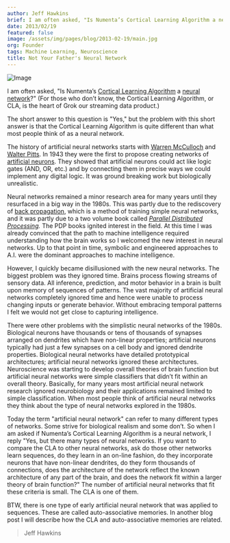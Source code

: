 ```yaml
---
author: Jeff Hawkins
brief: I am often asked, "Is Numenta’s Cortical Learning Algorithm a neural network?" The short answer to this question is "Yes," but the problem with this short
date: 2013/02/19
featured: false
image: /assets/img/pages/blog/2013-02-19/main.jpg
org: Founder
tags: Machine Learning, Neuroscience
title: Not Your Father's Neural Network
---
```


![Image](/assets/img/pages/blog/2013-02-19/main.jpg "CLA Neuron")

I am often asked, "Is Numenta’s
[Cortical Learning Algorithm](http://numenta.org/cla.html) a
[neural network](http://en.wikipedia.org/wiki/Neural_network)?"
(For those who don’t know, the Cortical Learning Algorithm, or CLA, is the
heart of Grok our streaming data product.)

The short answer to this question is "Yes," but the problem with this short
answer is that the Cortical Learning Algorithm is quite different than what most
people think of as a neural network.

The history of artificial neural networks starts with
[Warren McCulloch](http://en.wikipedia.org/wiki/Warren_McCulloch) and
[Walter Pitts](http://en.wikipedia.org/wiki/Walter_Pitts).  In 1943 they were
the first to propose creating networks of
[artificial neurons](http://en.wikipedia.org/wiki/Artificial_neuron). They
showed that artificial neurons could act like logic gates (AND, OR, etc.) and by
connecting them in precise ways we could implement any digital logic. It was
ground breaking work but biologically unrealistic.

Neural networks remained a minor research area for many years until they
resurfaced in a big way in the 1980s.  This was partly due to the rediscovery of
[back propagation](http://en.wikipedia.org/wiki/Backpropagation), which is a
method of training simple neural networks, and it was partly due to a two volume
book called
*[Parallel Distributed Processing](http://mitpress.mit.edu/books/parallel-distributed-processing).*
The PDP books ignited interest in the field.  At this time I was already
convinced that the path to machine intelligence required understanding how the
brain works so I welcomed the new interest in neural networks.  Up to that
point in time, symbolic and engineered approaches to A.I. were the dominant
approaches to machine intelligence.

However, I quickly became disillusioned with the new neural networks.  The
biggest problem was they ignored time.  Brains process flowing streams of
sensory data.  All inference, prediction, and motor behavior in a brain is built
upon memory of sequences of patterns.
The vast majority of artificial neural networks completely ignored time and
hence were unable to process changing inputs or generate behavior.  Without
embracing temporal patterns I felt we would not get close to capturing
intelligence.

There were other problems with the simplistic neural networks of the 1980s.
Biological neurons have thousands or tens of thousands of synapses arranged on
dendrites which have non-linear properties; artificial neurons typically had
just a few synapses on a cell body and ignored dendrite properties.  Biological
neural networks have detailed prototypical architectures; artificial neural
networks ignored these architectures. Neuroscience was starting to develop
overall theories of brain function but artificial neural networks were simple
classifiers that didn’t fit within an overall theory.  Basically, for many years
most artificial neural network research ignored neurobiology and their
applications remained limited to simple classification.  When most people think
of artificial neural networks they think about the type of neural networks
explored in the 1980s.

Today the term "artificial neural network" can refer to many different types of
networks.  Some strive for biological realism and some don’t.  So when I am
asked if Numenta’s Cortical Learning Algorithm is a neural network, I reply
"Yes, but there many types of neural networks.  If you want to compare the CLA
to other neural networks, ask do those other networks learn sequences, do they
learn in an on-line fashion, do they incorporate neurons that have non-linear
dendrites, do they form thousands of connections, does the architecture of the
network reflect the known architecture of any part of the brain, and does the
network fit within a larger theory of brain function?"  The number of artificial
neural networks that fit these criteria is small.  The CLA is one of them.

BTW, there is one type of early artificial neural network that was applied to
sequences.  These are called auto-associative memories.  In another blog post I
will describe how the CLA and auto-associative memories are related.

> Jeff Hawkins
